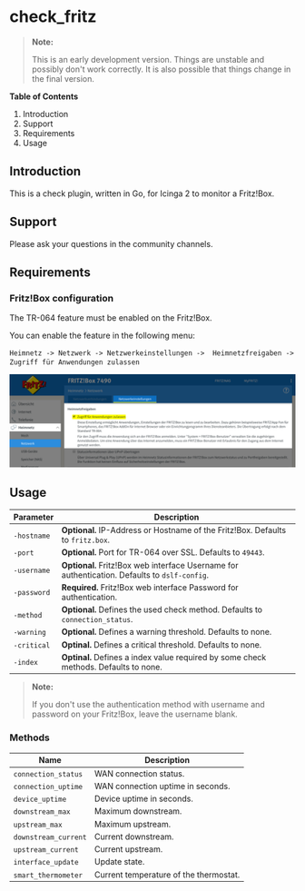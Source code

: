 # check_fritz

> **Note:**
>
> This is an early development version. Things are unstable and possibly don't work correctly.
> It is also possible that things change in the final version.

**Table of Contents**

1. Introduction
2. Support
3. Requirements
4. Usage

## Introduction

This is a check plugin, written in Go, for Icinga 2 to monitor a Fritz!Box.

## Support

Please ask your questions in the community channels.

## Requirements

### Fritz!Box configuration

The TR-064 feature must be enabled on the Fritz!Box.

You can enable the feature in the following menu:

```
Heimnetz -> Netzwerk -> Netzwerkeinstellungen ->  Heimnetzfreigaben -> Zugriff für Anwendungen zulassen
```

![Fritz!Box configuration](doc/images/fritzbox-configuration-tr064.png)

## Usage

| Parameter   | Description                                                                                   |
|-------------|-----------------------------------------------------------------------------------------------|
| `-hostname` | **Optional.** IP-Address or Hostname of the Fritz!Box. Defaults to `fritz.box`.               |
| `-port`     | **Optional.** Port for TR-064 over SSL. Defaults to `49443`.                                  |
| `-username` | **Optional.** Fritz!Box web interface Username for authentication. Defaults to `dslf-config`. |
| `-password` | **Required.** Fritz!Box web interface Password for authentication.                            |
| `-method`   | **Optional.** Defines the used check method. Defaults to `connection_status`.                 |
| `-warning`  | **Optional.** Defines a warning threshold. Defaults to none.                                  |
| `-critical` | **Optinal.** Defines a critical threshold. Defaults to none.                                  |
| `-index`    | **Optinal.** Defines a index value required by some check methods. Defaults to none.          |

> **Note:**
>
> If you don't use the authentication method with username and password on your Fritz!Box, leave the username blank.


### Methods

| Name                 | Description                            |
|----------------------|----------------------------------------|
| `connection_status`  | WAN connection status.                 |
| `connection_uptime`  | WAN connection uptime in seconds.      |
| `device_uptime`      | Device uptime in seconds.              |
| `downstream_max`     | Maximum downstream.                    |
| `upstream_max`       | Maximum upstream.                      |
| `downstream_current` | Current downstream.                    |
| `upstream_current`   | Current upstream.                      |
| `interface_update`   | Update state.                          |
| `smart_thermometer`  | Current temperature of the thermostat. |
